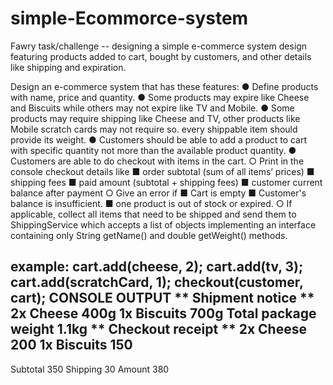 # simple-Ecommorce-system
Fawry task/challenge -- designing a simple e-commerce system design featuring products added to cart, bought by customers, and other details like shipping and expiration.  

Design an e-commerce system that has these features:
● Define products with name, price and quantity.
● Some products may expire like Cheese and Biscuits while
others may not expire like TV and Mobile.
● Some products may require shipping like Cheese and TV, other
products like Mobile scratch cards may not require so. every
shippable item should provide its weight.
● Customers should be able to add a product to cart with
specific quantity not more than the available product quantity.
● Customers are able to do checkout with items in the cart.
○ Print in the console checkout details like
■ order subtotal (sum of all items’ prices)
■ shipping fees
■ paid amount (subtotal + shipping fees)
■ customer current balance after payment
○ Give an error if
■ Cart is empty
■ Customer's balance is insufficient.
■ one product is out of stock or expired.
○ If applicable, collect all items that need to be shipped and
send them to ShippingService which accepts a list of
objects implementing an interface containing only String
getName() and double getWeight() methods.

example:
cart.add(cheese, 2);
cart.add(tv, 3);
cart.add(scratchCard, 1);
checkout(customer, cart);
CONSOLE OUTPUT
** Shipment notice **
2x Cheese 400g
1x Biscuits 700g
Total package weight 1.1kg
** Checkout receipt **
2x Cheese 200
1x Biscuits 150
----------------------
Subtotal 350
Shipping 30
Amount 380

